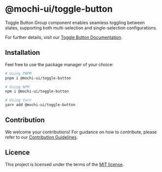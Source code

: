# @mochi-ui/toggle-button

Toggle Button Group component enables seamless toggling between states,
supporting both multi-selection and single-selection configurations.

For further details, visit our
[Toggle Button Documentation](https://ds.console.so/?path=/story/components-togglebutton--default).

## Installation

Feel free to use the package manager of your choice:

```sh
# Using PNPM
pnpm i @mochi-ui/toggle-button

# Using NPM
npm i @mochi-ui/toggle-button

# Using Yarn
yarn add @mochi-ui/toggle-button
```

## Contribution

We welcome your contributions! For guidance on how to contribute, please refer
to our [Contribution Guidelines](/CONTRIBUTING.md).

## Licence

This project is licensed under the terms of the
[MIT license](https://choosealicense.com/licenses/mit/).
